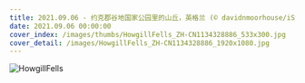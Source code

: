```yaml
---
title: 2021.09.06 - 约克郡谷地国家公园里的山丘，英格兰 (© davidnmoorhouse/iStock/Getty Images Plus)
date: 2021.09.06 00:00:00
cover_index: /images/thumbs/HowgillFells_ZH-CN1134328886_533x300.jpg
cover_detail: /images/HowgillFells_ZH-CN1134328886_1920x1080.jpg
---
```


![HowgillFells](/images/HowgillFells_ZH-CN1134328886_1920x1080.jpg)
